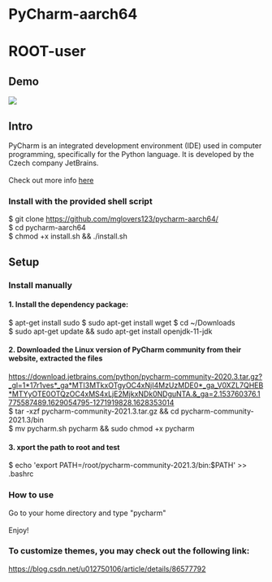 # PyCharm-aarch64
# ROOT-user
## Demo

![](demo.png)

## Intro

PyCharm is an integrated development environment (IDE) used in computer programming, specifically for the Python language. It is developed by the Czech company JetBrains. \
 \
 Check out more info [here](https://www.jetbrains.com/pycharm/)

### Install with the provided shell script
$ git clone https://github.com/mglovers123/pycharm-aarch64/ \
$ cd pycharm-aarch64 \
$ chmod +x install.sh && ./install.sh

## Setup 

### Install manually

#### 1. Install the dependency package:
$ apt-get install sudo
$ sudo apt-get install wget
$ cd ~/Downloads \
$ sudo apt-get update && sudo apt-get install openjdk-11-jdk

#### 2. Downloaded the Linux version of PyCharm community from their website, extracted the files

https://download.jetbrains.com/python/pycharm-community-2020.3.tar.gz?_gl=1*17r1ves*_ga*MTI3MTkxOTgyOC4xNjI4MzUzMDE0*_ga_V0XZL7QHEB*MTYyOTE0OTQzOC4xMS4xLjE2MjkxNDk0NDguNTA.&_ga=2.153760376.1775587489.1629054795-1271919828.1628353014
 \
$ tar -xzf pycharm-community-2021.3.tar.gz && cd pycharm-community-2021.3/bin \
$ mv pycharm.sh pycharm && sudo chmod +x pycharm

#### 3. xport the path to root and test

$ echo 'export PATH=/root/pycharm-community-2021.3/bin:$PATH' >> .bashrc
 
### How to use

Go to your home directory and type "pycharm" \
 \
Enjoy!

### To customize themes, you may check out the following link:

https://blog.csdn.net/u012750106/article/details/86577792
